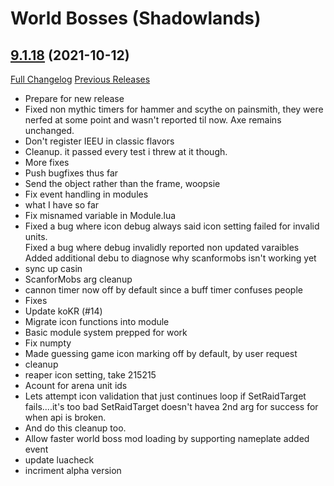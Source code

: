 # <DBM> World Bosses (Shadowlands)

## [9.1.18](https://github.com/DeadlyBossMods/DBM-Retail/tree/9.1.18) (2021-10-12)
[Full Changelog](https://github.com/DeadlyBossMods/DBM-Retail/compare/9.1.17...9.1.18) [Previous Releases](https://github.com/DeadlyBossMods/DBM-Retail/releases)

- Prepare for new release  
- Fixed non mythic timers for hammer and scythe on painsmith, they were nerfed at some point and wasn't reported til now. Axe remains unchanged.  
- Don't register IEEU in classic flavors  
- Cleanup. it passed every test i threw at it though.  
- More fixes  
- Push bugfixes thus far  
- Send the object rather than the frame, woopsie  
- Fix event handling in modules  
- what I have so far  
- Fix misnamed variable in Module.lua  
- Fixed a bug where icon debug always said icon setting failed for invalid units.  
    Fixed a bug where debug invalidly reported non updated varaibles  
    Added additional debu to diagnose why scanformobs isn't working yet  
- sync up casin  
- ScanforMobs arg cleanup  
- cannon timer now off by default since a buff timer confuses people  
- Fixes  
- Update koKR (#14)  
- Migrate icon functions into module  
- Basic module system prepped for work  
- Fix numpty  
- Made guessing game icon marking off by default, by user request  
- cleanup  
- reaper icon setting, take 215215  
- Acount for arena unit ids  
- Lets attempt icon validation that just continues loop if SetRaidTarget fails....it's too bad SetRaidTarget doesn't havea  2nd arg for success for when api is broken.  
- And do this cleanup too.  
- Allow faster world boss mod loading by supporting nameplate added event  
- update luacheck  
- incriment alpha version  
